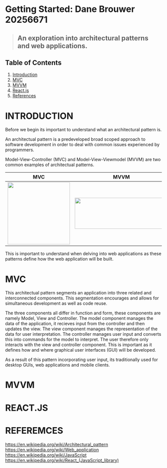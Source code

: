 # Getting Started: Dane Brouwer 20256671
> ## An exploration into architectural patterns and web applications.

## Table of Contents
1. [Introduction](#INTRO)
2. [MVC](#MVC)
3. [MVVM](#MVVM)
4. [React.js](#REACT)
5. [References](#REF)

# <a name="INTRO"></a> INTRODUCTION
Before we begin its important to understand what an architectural pattern is. 

An architectual pattern is a predeveloped broad scoped approach to software development in order to deal with common issues experienced by programmers.

Model-View-Controller (MVC) and Model-View-Viewmodel (MVVM) are two common examples of architectual patterns.

| MVC | MVVM |
:---:|:---:
<img src="https://upload.wikimedia.org/wikipedia/commons/a/a0/MVC-Process.svg" width="200" height="200"/>|<img src="https://i.stack.imgur.com/vTZzA.png" width="300" height="100"/>

This is important to understand when delving into web applications as these patterns define how the web application will be built.
#


# <a name="MVC"></a> MVC
This architectual pattern segments an application into three related and interconnected components. This segmentation encourages and allows for simultaneous development as well as code reuse.

The three components all differ in function and form, these components are namely Model, View and Controller. The model component manages the data of the application, it recieves input from the controller and then updates the view. The view component manages the representation of the data for user interpretation. The controller manages user input and converts this into commands for the model to interpret. The user therefore only interacts with the view and controller component. This is important as it defines how and where graphical user interfaces (GUI) will be developed.

As a result of this pattern incorporating user input, its traditionally used for desktop GUIs, web applications and mobile clients.
#

# <a name="MVVM"></a> MVVM
#

# <a name="REACT"></a> REACT.JS
#

# <a name="REF"></a> REFEREMCES
https://en.wikipedia.org/wiki/Architectural_pattern
https://en.wikipedia.org/wiki/Web_application
https://en.wikipedia.org/wiki/JavaScript
https://en.wikipedia.org/wiki/React_(JavaScript_library)
#